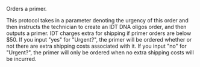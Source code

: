 Orders a primer.

This protocol takes in a parameter denoting the urgency of this order and then
instructs the technician to create an IDT DNA oligos order, and then outputs a primer. 
IDT charges extra for shipping if primer orders are below $50. If you input "yes" for "Urgent?", the primer will be 
ordered whether or not there are extra shipping costs associated with it. If you input "no" for "Urgent?", the primer will 
only be ordered when no extra shipping costs will be incurred.